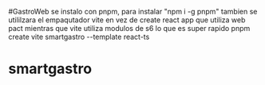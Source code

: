 #GastroWeb
se instalo con pnpm, para instalar "npm i -g pnpm"
tambien se utililzara el empaqutador vite en vez de create react app que utiliza web pact mientras que vite utiliza modulos de s6 lo que es super rapido
pnpm create vite smartgastro --template react-ts
# smartgastro
